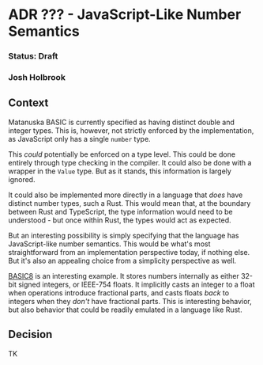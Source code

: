 # ADR ??? - JavaScript-Like Number Semantics

### Status: Draft

### Josh Holbrook

## Context

Matanuska BASIC is currently specified as having distinct double and integer types. This is, however, not strictly enforced by the implementation, as JavaScript only has a single `number` type.

This *could* potentially be enforced on a type level. This could be done entirely through type checking in the compiler. It could also be done with a wrapper in the `Value` type. But as it stands, this information is largely ignored.

It could also be implemented more directly in a language that *does* have distinct number types, such a Rust. This would mean that, at the boundary between Rust and TypeScript, the type information would need to be understood - but once within Rust, the types would act as expected.

But an interesting possibility is simply specifying that the language has JavaScript-like number semantics. This would be what's most straightforward from an implementation perspective today, if nothing else. But it's also an appealing choice from a simplicity perspective as well.

[BASIC8](https://paladin-t.github.io/b8/docs/manual) is an interesting example. It stores numbers internally as either 32-bit signed integers, or IEEE-754 floats. It implicitly casts an integer to a float when operations introduce fractional parts, and casts floats *back* to integers when they *don't* have fractional parts. This is interesting behavior, but also behavior that could be readily emulated in a language like Rust.

## Decision

TK
